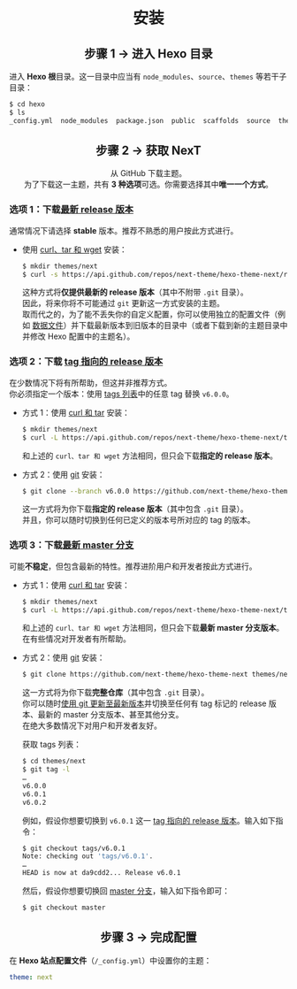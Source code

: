 <h1 align="center">安装</h1>

<h2 align="center">步骤 1 &rarr; 进入 Hexo 目录</h2>

进入 **Hexo 根**目录。这一目录中应当有 `node_modules`、`source`、`themes` 等若干子目录：

```sh
$ cd hexo
$ ls
_config.yml  node_modules  package.json  public  scaffolds  source  themes
```

<h2 align="center">步骤 2 &rarr; 获取 NexT</h2>

<p align="center">从 GitHub 下载主题。<br>
为了下载这一主题，共有 <b>3 种选项</b>可选。你需要选择其中<b>唯一一个方式</b>。</p>

### 选项 1：下载[最新 release 版本][releases-latest-url]

   通常情况下请选择 **stable** 版本。推荐不熟悉的用户按此方式进行。

   * 使用 [curl、tar 和 wget][curl-tar-wget-url] 安装：

     ```sh
     $ mkdir themes/next
     $ curl -s https://api.github.com/repos/next-theme/hexo-theme-next/releases/latest | grep tarball_url | cut -d '"' -f 4 | wget -i - -O- | tar -zx -C themes/next --strip-components=1
     ```
     这种方式将**仅提供最新的 release 版本**（其中不附带 `.git` 目录）。\
     因此，将来你将不可能通过 `git` 更新这一方式安装的主题。\
     取而代之的，为了能不丢失你的自定义配置，你可以使用独立的配置文件（例如 [数据文件][docs-data-files-url]）并下载最新版本到旧版本的目录中（或者下载到新的主题目录中并修改 Hexo 配置中的主题名）。

### 选项 2：下载 [tag 指向的 release 版本][releases-url]

   在少数情况下将有所帮助，但这并非推荐方式。\
   你必须指定一个版本：使用 [tags 列表][tags-url]中的任意 tag 替换 `v6.0.0`。

   * 方式 1：使用 [curl 和 tar][curl-tar-url] 安装：

     ```sh
     $ mkdir themes/next
     $ curl -L https://api.github.com/repos/next-theme/hexo-theme-next/tarball/v6.0.0 | tar -zxv -C themes/next --strip-components=1
     ```
     和上述的 `curl、tar 和 wget` 方法相同，但只会下载**指定的 release 版本**。

   * 方式 2：使用 [git][git-url] 安装：

     ```sh
     $ git clone --branch v6.0.0 https://github.com/next-theme/hexo-theme-next themes/next
     ```
     这一方式将为你下载**指定的 release 版本**（其中包含 `.git` 目录）。\
     并且，你可以随时切换到任何已定义的版本号所对应的 tag 的版本。

### 选项 3：下载[最新 master 分支][download-latest-url]

   可能**不稳定**，但包含最新的特性。推荐进阶用户和开发者按此方式进行。

   * 方式 1：使用 [curl 和 tar][curl-tar-url] 安装：

     ```sh
     $ mkdir themes/next
     $ curl -L https://api.github.com/repos/next-theme/hexo-theme-next/tarball | tar -zxv -C themes/next --strip-components=1
     ```
     和上述的 `curl、tar 和 wget` 方法相同，但只会下载**最新 master 分支版本**。\
     在有些情况对开发者有所帮助。

   * 方式 2：使用 [git][git-url] 安装：

     ```sh
     $ git clone https://github.com/next-theme/hexo-theme-next themes/next
     ```

     这一方式将为你下载**完整仓库**（其中包含 `.git` 目录）。\
     你可以随时[使用 git 更新至最新版本][update-with-git-url]并切换至任何有 tag 标记的 release 版本、最新的 master 分支版本、甚至其他分支。\
     在绝大多数情况下对用户和开发者友好。

     获取 tags 列表：

     ```sh
     $ cd themes/next
     $ git tag -l
     …
     v6.0.0
     v6.0.1
     v6.0.2
     ```

     例如，假设你想要切换到 `v6.0.1` 这一 [tag 指向的 release 版本][tags-url]。输入如下指令：

     ```sh
     $ git checkout tags/v6.0.1
     Note: checking out 'tags/v6.0.1'.
     …
     HEAD is now at da9cdd2... Release v6.0.1
     ```

     然后，假设你想要切换回 [master 分支][commits-url]，输入如下指令即可：

     ```sh
     $ git checkout master
     ```

<h2 align="center">步骤 3 &rarr; 完成配置</h2>

在 **Hexo 站点配置文件**（`/_config.yml`）中设置你的主题：

```yml
theme: next
```

[download-latest-url]: https://github.com/next-theme/hexo-theme-next/archive/master.zip
[releases-latest-url]: https://github.com/next-theme/hexo-theme-next/releases/latest
[releases-url]: https://github.com/next-theme/hexo-theme-next/releases
[tags-url]: https://github.com/next-theme/hexo-theme-next/tags
[commits-url]: https://github.com/next-theme/hexo-theme-next/commits/master

[git-url]: http://lmgtfy.com/?q=linux+git+install
[curl-tar-url]: http://lmgtfy.com/?q=linux+curl+tar+install
[curl-tar-wget-url]: http://lmgtfy.com/?q=linux+curl+tar+wget+install

[update-with-git-url]: https://github.com/next-theme/hexo-theme-next/blob/master/docs/zh-CN/README.md#update
[docs-data-files-url]: https://github.com/next-theme/hexo-theme-next/blob/master/docs/zh-CN/DATA-FILES.md
